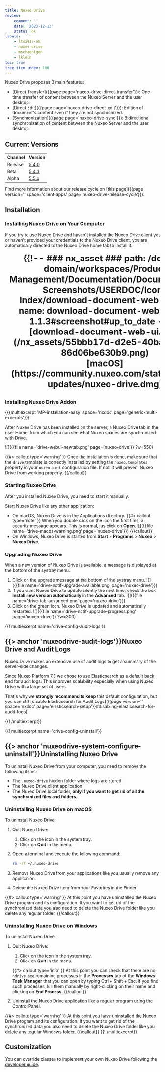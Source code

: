 ```yaml
---
title: Nuxeo Drive
review:
    comment: ''
    date: '2023-12-13'
    status: ok
labels:
    - lts2017-ok
    - nuxeo-drive
    - mschoentgen
    - lklein
toc: true
tree_item_index: 100
---
```


Nuxeo Drive proposes 3 main features:
- [Direct Transfer]({{page page='nuxeo-drive-direct-transfer'}}): One-time transfer of content between the Nuxeo Server and the user desktop.
- [Direct Edit]({{page page='nuxeo-drive-direct-edit'}}): Edition of document's content even if they are not synchronized.
- [Synchronization]({{page page='nuxeo-drive-sync'}}): Bidirectional synchronization of content between the Nuxeo Server and the user desktop.

## Current Versions

| Channel | Version                                                                    |
| ------- | -------------------------------------------------------------------------- |
| Release | [5.4.0](https://community.nuxeo.com/static/drive-updates/release/?C=M;O=D) |
| Beta    | [5.4.1](https://community.nuxeo.com/static/drive-updates/beta/?C=M;O=D) |
| Alpha   | [5.5.x](https://community.nuxeo.com/static/drive-updates/alpha/?C=M;O=D) |

Find more information about our release cycle on [this page]({{page version='' space='client-apps' page='nuxeo-drive-release-cycle'}}).

<!--
## Requirements
To be able to synchronize folders on your computer, you need to install the Nuxeo Drive client on your computer.
We provide OS-specific installers for macOS and Windows, available from the Nuxeo Drive tab of the Home.

### Support

See this up-to-date [support page](https://github.com/nuxeo/nuxeo-drive/blob/master/docs/support.md) to know what OS vendor and version we are supporting; but also the Python version we are currently using.

### Authentication

Nuxeo Drive uses the same authentication way as any user would do with its browser. So it can handle basic authentications [available in the platform]({{page page='authentication-and-user-management'}}) and Kerberos. But it is missing several protocols that require deep changes in Nuxeo Drive itself, as of now those are not available:

- OAuth 2
- NTLM (tracked with the ticket [NXDRIVE-875](https://jira.nuxeo.com/browse/NXDRIVE-875))
-->

## Installation

### Installing Nuxeo Drive on Your Computer

If you try to use Nuxeo Drive and haven't installed the Nuxeo Drive client yet or haven't provided your credentials to the Nuxeo Drive client, you are automatically directed to the Nuxeo Drive home tab to install it.

<div>
<table style="border-width:0px;">
<tbody style="border-width:0px;">
<tr>
<td colspan="1" style="text-align:center; font-size:200%;">

<b>
{{!--     ### nx_asset ###
    path: /default-domain/workspaces/Product Management/Documentation/Documentation Screenshots/USERDOC/Icons Index/download-document-web-ui.png
    name: download-document-web-ui.png
    1.1.3#screenshot#up_to_date
--}}
![download-document-web-ui.png](/nx_assets/55bbb17d-d2e5-40ba-a3d8-86d06be630b9.png)</br>
[macOS](https://community.nuxeo.com/static/drive-updates/nuxeo-drive.dmg)
</b>
</br>
</td>
<td colspan="1" style="text-align:center; font-size:200%;">

<b>
{{!--     ### nx_asset ###
    path: /default-domain/workspaces/Product Management/Documentation/Documentation Screenshots/USERDOC/Icons Index/download-document-web-ui.png
    name: download-document-web-ui.png
    1.1.3#screenshot#up_to_date
--}}
![download-document-web-ui.png](/nx_assets/55bbb17d-d2e5-40ba-a3d8-86d06be630b9.png)</br>
[Linux](https://community.nuxeo.com/static/drive-updates/nuxeo-drive-x86_64.AppImage)
</b>
</br>
</td>
<td colspan="1" style="text-align:center; font-size:200%;">

<b>
{{!--     ### nx_asset ###
    path: /default-domain/workspaces/Product Management/Documentation/Documentation Screenshots/USERDOC/Icons Index/download-document-web-ui.png
    name: download-document-web-ui.png
    1.1.3#screenshot#up_to_date
--}}
![download-document-web-ui.png](/nx_assets/55bbb17d-d2e5-40ba-a3d8-86d06be630b9.png)</br>
[Windows](https://community.nuxeo.com/static/drive-updates/nuxeo-drive.exe)
</b>
</br>
</td>
</tr>
</tbody>
</table>
</div>


<!--**Windows**

- Download the Windows installer (`.exe` file) from the **Nuxeo Drive** tab in the **User Settings** or from the [Nuxeo Drive update site](https://community.nuxeo.com/static/drive-updates/nuxeo-drive.exe).

**macOS**

- Download the installer (`.dmg` file) from the **Nuxeo Drive** tab in the **User Settings** or from the [Nuxeo Drive update site](https://community.nuxeo.com/static/drive-updates/nuxeo-drive.dmg).

**GNU/Linux**

1. Download the binary (`.AppImage` file) from the **Nuxeo Drive** tab in the **User Settings** or from the [Nuxeo Drive update site](https://community.nuxeo.com/static/drive-updates/nuxeo-drive-x86_64.AppImage).
2. [Make the file executable](https://discourse.appimage.org/t/how-to-run-an-appimage/80).

-->

### Installing Nuxeo Drive Addon

{{{multiexcerpt 'MP-installation-easy' space='nxdoc' page='generic-multi-excerpts'}}}

After Nuxeo Drive has been installed on the server, a Nuxeo Drive tab in the user Home, from which you can see what Nuxeo spaces are synchronized with Drive.

![]({{file name='drive-webui-newtab.png' page='nuxeo-drive'}} ?w=550)

{{#> callout type='warning' }}
Once the installation is done, make sure that the `drive` template is correctly installed by setting the `nuxeo.templates` property in your `nuxeo.conf` configuration file. If not, it will prevent Nuxeo Drive from working properly.
{{/callout}}

### Starting Nuxeo Drive

After you installed Nuxeo Drive, you need to start it manually.

Start Nuxeo Drive like any other application:

- On macOS, Nuxeo Drive is in the Applications directory.
    {{#> callout type='note' }}
    When you double click on the icon the first time, a security message appears. This is normal, jus click on **Open**.
    ![]({{file name='drive-macos-warning.png' page='nuxeo-drive'}})
    {{/callout}}
- On Windows, Nuxeo Drive is started from **Start** > **Programs** > **Nuxeo** > **Nuxeo Drive**.

### Upgrading Nuxeo Drive

When a new version of Nuxeo Drive is available, a message is displayed at the bottom of the systray menu.

1.  Click on the upgrade message at the bottom of the systray menu.
    ![]({{file name='drive-notif-upgrade-available.png' page='nuxeo-drive'}})
2.  If you want Nuxeo Drive to update silently the next time, check the box **Install new version automatically** in the **Advanced** tab.
    ![]({{file name='drive-tab-advanced.png' page='nuxeo-drive'}})
3.  Click on the green icon.
    Nuxeo Drive is updated and automatically restarted.
    ![]({{file name='drive-notif-upgrade-progress.png' page='nuxeo-drive'}} ?w=300)

{{! multiexcerpt name='drive-config-audit-logs'}}
## {{> anchor 'nuxeodrive-audit-logs'}}Nuxeo Drive and Audit Logs

Nuxeo Drive makes an extensive use of audit logs to get a summary of the server-side changes.

Since Nuxeo Platform 7.3 we chose to use Elasticsearch as a default back end for audit logs. This improves scalability especially when using Nuxeo Drive with a large set of users.

That's why we **strongly recommend to keep** this default configuration, but you can still [disable Elasticsearch for Audit Logs]({{page version='' space='nxdoc' page='elasticsearch-setup'}}#disabling-elasticsearch-for-audit-logs).

{{! /multiexcerpt}}

{{! multiexcerpt name='drive-config-uninstall'}}

## {{> anchor 'nuxeodrive-system-configure-uninstall'}}Uninstalling Nuxeo Drive

To uninstall Nuxeo Drive from your computer, you need to remove the following items:

- The `.nuxeo-drive` hidden folder where logs are stored
- The Nuxeo Drive client application
- The Nuxeo Drive local folder, **only if you want to get rid of all the synchronized files and folders**.

### Uninstalling Nuxeo Drive on macOS

To uninstall Nuxeo Drive:

1. Quit Nuxeo Drive:
    1. Click on the icon in the system tray.
    2. Click on **Quit** in the menu.

2. Open a terminal and execute the following command:

    ```sh
    rm -rf ~/.nuxeo-drive
    ```

3. Remove Nuxeo Drive from your applications like you usually remove any application.
4. Delete the Nuxeo Drive item from your Favorites in the Finder.

{{#> callout type='warning' }}
At this point you have uninstalled the Nuxeo Drive program and its configuration. If you want to get rid of the synchronized data you also need to delete the Nuxeo Drive folder like you delete any regular folder.
{{/callout}}

### Uninstalling Nuxeo Drive on Windows

To uninstall Nuxeo Drive:

1. Quit Nuxeo Drive:
    1. Click on the icon in the system tray.
    2. Click on **Quit** in the menu.

    {{#> callout type='info' }}
    At this point you can check that there are no `ndrive.exe` remaining processes in the **Processes** tab of the **Windows Task Manager** that you can open by typing Ctrl + Shift + Esc.
    If you find such processes, kill them manually by right-clicking on their name and clicking on **End Process**.
    {{/callout}}

2. Uninstall the Nuxeo Drive application like a regular program using the Control Panel.

{{#> callout type='warning' }}
At this point you have uninstalled the Nuxeo Drive program and its configuration. If you want to get rid of the synchronized data you also need to delete the Nuxeo Drive folder like you delete any regular Windows folder.
{{/callout}}
{{! /multiexcerpt}}

## Customization

You can override classes to implement your own Nuxeo Drive following the [developer guide](https://github.com/nuxeo/nuxeo-drive/blob/master/DEVELOPERS.md).
